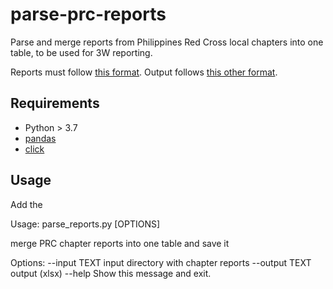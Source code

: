 # parse-prc-reports
Parse and merge reports from Philippines Red Cross local chapters into one table, to be used for 3W reporting. 

Reports must follow [this format](https://drive.google.com/file/d/1uUliURyV0wn8Y1aq6pBpuxHm8pxeHTWH/view?usp=sharing). Output follows [this other format](https://drive.google.com/file/d/1F77-PW-NRdgfuCuAw095YQUpCQwCSHzw/view?usp=sharing).

## Requirements
* Python > 3.7
* [pandas](https://pypi.org/project/pandas/)
* [click](https://pypi.org/project/click/)

## Usage
Add the 

Usage: parse_reports.py [OPTIONS]

  merge PRC chapter reports into one table and save it

Options:
  --input TEXT   input directory with chapter reports
  --output TEXT  output (xlsx)
  --help         Show this message and exit.
